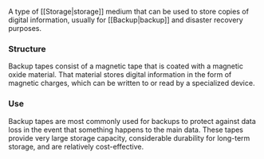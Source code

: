 A type of [[Storage|storage]] medium that can be used to store copies of digital information, usually for [[Backup|backup]] and disaster recovery purposes.

### Structure
Backup tapes consist of a magnetic tape that is coated with a magnetic oxide material. That material stores digital information in the form of magnetic charges, which can be written to or read by a specialized device.

### Use
Backup tapes are most commonly used for backups to protect against data loss in the event that something happens to the main data. These tapes provide very large storage capacity, considerable durability for long-term storage, and are relatively cost-effective.